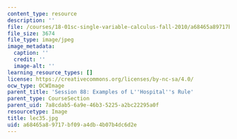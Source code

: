 ```yaml
---
content_type: resource
description: ''
file: /courses/18-01sc-single-variable-calculus-fall-2010/a68465a89717bf09a4db4b07b4dc6d2e_lec35.jpg
file_size: 3674
file_type: image/jpeg
image_metadata:
  caption: ''
  credit: ''
  image-alt: ''
learning_resource_types: []
license: https://creativecommons.org/licenses/by-nc-sa/4.0/
ocw_type: OCWImage
parent_title: 'Session 88: Examples of L''Hospital''s Rule'
parent_type: CourseSection
parent_uid: 7a8cdab5-6a9e-46b3-5225-a2bc22295a0f
resourcetype: Image
title: lec35.jpg
uid: a68465a8-9717-bf09-a4db-4b07b4dc6d2e
---
```

